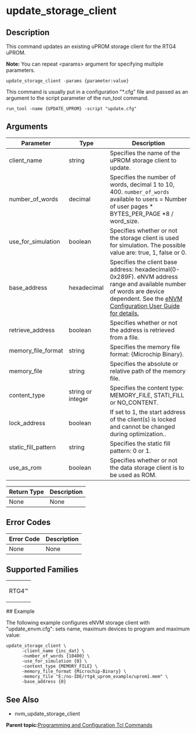 # update\_storage\_client

## Description

This command updates an existing uPROM storage client for the RTG4 uPROM.

**Note:** You can repeat &lt;params&gt; argument for specifying multiple parameters.

```
update_storage_client -params {parameter:value}
```

This command is usually put in a configuration "\*.cfg" file and passed as an argument to the script parameter of the run\_tool command.

```
run_tool -name {UPDATE_UPROM} -script "update.cfg"
```

## Arguments

|Parameter|Type|Description|
|---------|----|-----------|
|client\_name|string|Specifies the name of the uPROM storage client to update.|
|number\_of\_words|decimal|Specifies the number of words, decimal 1 to 10, 400. `number_of_words` available to users = Number of user pages \* BYTES\_PER\_PAGE \*8 / word\_size.|
|use\_for\_simulation|boolean|Specifies whether or not the storage client is used for simulation. The possible value are: true, 1, false or 0.|
|base\_address|hexadecimal|Specifies the client base address: hexadecimal\(0-0x289F\). eNVM address range and available number of words are device dependent. See the [eNVM Configuration User Guide for details.](https://coredocs.s3.amazonaws.com/Libero/SmartFusion2MSS/MSS_ENVM/sf2_mss_envm_config_ug_1.pdf)|
|retrieve\_address|boolean|Specifies whether or not the address is retrieved from a file.|
|memory\_file\_format|string|Specifies the memory file format: \{Microchip Binary\}.|
|memory\_file|string|Specifies the absolute or relative path of the memory file.|
|content\_type|string or integer|Specifies the content type: MEMORY\_FILE, STATI\_FILL or NO\_CONTENT.|
|lock\_address|boolean|If set to 1, the start address of the client\(s\) is locked and cannot be changed during optimization..|
|static\_fill\_pattern|string|Specifies the static fill pattern: 0 or 1.|
|use\_as\_rom|boolean|Specifies whether or not the data storage client is to be used as ROM.|

|Return Type|Description|
|-----------|-----------|
|None|None|

## Error Codes

|Error Code|Description|
|----------|-----------|
|None|None|

## Supported Families

<table id="GUID-3FAD052C-DC25-42A8-88FB-E59CE22252C1"><tbody><tr><td>

RTG4™

</td></tr></tbody>
</table>## Example

The following example configures eNVM storage client with "update\_envm.cfg": sets name, maximum devices to program and maximum value:

```
update_storage_client \
      -client_name {inc_dat} \
      -number_of_words {10400} \
      -use_for_simulation {0} \
      -content_type {MEMORY_FILE} \
      -memory_file_format {Microchip-Binary} \
      -memory_file "E:/no-IDE/rtg4_uprom_example/uprom1.mem" \
      -base_address {0}
```

## See Also

-   nvm\_update\_storage\_client

**Parent topic:**[Programming and Configuration Tcl Commands](GUID-B021E93C-650D-42F1-B90A-AE43EE93E641.md)

